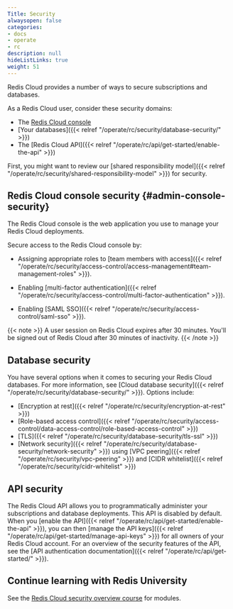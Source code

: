 ```yaml
---
Title: Security
alwaysopen: false
categories:
- docs
- operate
- rc
description: null
hideListLinks: true
weight: 51
---
```


Redis Cloud provides a number of ways to secure subscriptions and databases.

As a Redis Cloud user, consider these security domains:

- The [Redis Cloud console](#admin-console-security)
- [Your databases]({{< relref "/operate/rc/security/database-security/" >}})
- The [Redis Cloud API]({{< relref "/operate/rc/api/get-started/enable-the-api" >}})

First, you might want to review our [shared responsibility model]({{< relref "/operate/rc/security/shared-responsibility-model" >}}) for security.

## Redis Cloud console security {#admin-console-security}

The Redis Cloud console is the web application you use to manage your Redis Cloud deployments. 

Secure access to the Redis Cloud console by:

- Assigning appropriate roles to [team members with access]({{< relref "/operate/rc/security/access-control/access-management#team-management-roles" >}}).

- Enabling [multi-factor authentication]({{< relref "/operate/rc/security/access-control/multi-factor-authentication" >}}).

- Enabling [SAML SSO]({{< relref "/operate/rc/security/access-control/saml-sso" >}}).

{{< note >}}
A user session on Redis Cloud expires after 30 minutes. You'll be signed out of Redis Cloud after 30 minutes of inactivity.
{{< /note >}}

## Database security

You have several options when it comes to securing your Redis Cloud databases. For more information, see [Cloud database security]({{< relref "/operate/rc/security/database-security/" >}}). Options include:

- [Encryption at rest]({{< relref "/operate/rc/security/encryption-at-rest" >}})
- [Role-based access control]({{< relref "/operate/rc/security/access-control/data-access-control/role-based-access-control" >}})
- [TLS]({{< relref "/operate/rc/security/database-security/tls-ssl" >}})
- [Network security]({{< relref "/operate/rc/security/database-security/network-security" >}}) using
[VPC peering]({{< relref "/operate/rc/security/vpc-peering" >}}) and [CIDR whitelist]({{< relref "/operate/rc/security/cidr-whitelist" >}})

## API security

The Redis Cloud API allows you to programmatically administer your subscriptions and database deployments. This API is disabled by default. When you [enable the API]({{< relref "/operate/rc/api/get-started/enable-the-api" >}}), you can then [manage the API keys]({{< relref "/operate/rc/api/get-started/manage-api-keys" >}}) for all owners of your Redis Cloud account. For an overview of the security features of the API, see the [API authentication documentation]({{< relref "/operate/rc/api/get-started/" >}}).

## Continue learning with Redis University

See the [Redis Cloud security overview course](https://university.redis.io/course/0b1hkhejlitg3x) for modules.
